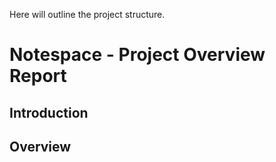 Here will outline the project structure.

# Notespace - Project Overview Report

## Introduction
## Overview



